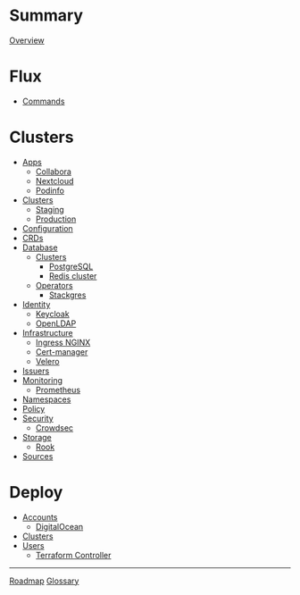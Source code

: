 <!-- markdownlint-disable MD025 MD042 -->

# Summary

[Overview](./README.md)

# Flux

- [Commands](./flux.md)

# Clusters

- [Apps]()
  - [Collabora](./apps/collabora.md)
  - [Nextcloud](./apps/nextcloud.md)
  - [Podinfo]()
- [Clusters]()
  - [Staging]()
  - [Production]()
- [Configuration]()
- [CRDs]()
- [Database]()
  - [Clusters]()
    - [PostgreSQL]()
    - [Redis cluster](./database/clusters/redis-cluster.md)
  - [Operators]()
    - [Stackgres](./database/operators/stackgres.md)
- [Identity]()
  - [Keycloak](./identity/keycloak.md)
  - [OpenLDAP](./identity/openldap.md)
- [Infrastructure]()
  - [Ingress NGINX](./infrastructure/ingress-nginx.md)
  - [Cert-manager]()
  - [Velero](./infrastructure/velero.md)
- [Issuers]()
- [Monitoring]()
  - [Prometheus]()
- [Namespaces]()
- [Policy]()
- [Security]()
  - [Crowdsec](./security/crowdsec.md)
- [Storage]()
  - [Rook](./storage/rook.md)
- [Sources]()

# Deploy

- [Accounts]()
  - [DigitalOcean](./deploy/accounts/digitalocean.md)
- [Clusters]()
- [Users](./deploy/users/users.md)
  - [Terraform Controller](./deploy/users/tf-controller.md)

---

[Roadmap](./roadmap.md)
[Glossary](./GLOSSARY.md)
